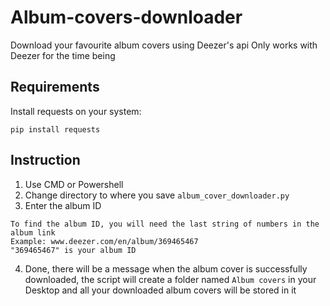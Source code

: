 # Album-covers-downloader
Download your favourite album covers using Deezer's api
Only works with Deezer for the time being
## Requirements 
Install requests on your system:
```
pip install requests
```
## Instruction
1. Use CMD or Powershell
2. Change directory to where you save `album_cover_downloader.py`
3. Enter the album ID
```
To find the album ID, you will need the last string of numbers in the album link
Example: www.deezer.com/en/album/369465467
"369465467" is your album ID
```
4. Done, there will be a message when the album cover is successfully downloaded, the script will create a folder named `Album covers` in your Desktop and all your downloaded album covers will be stored in it
